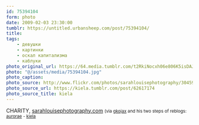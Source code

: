 ```yaml
---
id: 75394104
form: photo
date: 2009-02-03 23:30:00
tumblr: https://untitled.urbansheep.com/post/75394104/
title:
tags:
    - девушки
    - картинки
    - оскал капитализма
    - каблуки
photo_original_url: https://64.media.tumblr.com/t2RkiNocxh06e806K5isDAJko1_400.jpg
photo: "@/assets/media/75394104.jpg"
photo_caption:
photo_source: http://www.flickr.com/photos/sarahlouisephotography/3045982209/
photo_source_url: https://kiela.tumblr.com/post/62617174
photo_source_title: kiela
---
```


<p>CHARITY, <a href="http://flickr.com/photos/sarahlouisephotography">sarahlouisephotography.com</a> <small>(via <a href="http://gkojax.tumblr.com/post/75333298">gkojax</a> and his two steps of reblogs: <a href="http://aurorae.tumblr.com/post/62640247/kiela-charity-via-sarahlouisephotography-com">aurorae</a> - <a href="http://kiela.tumblr.com/post/62617174/charity-via-sarahlouisephotography-com">kiela</a></small></p>
